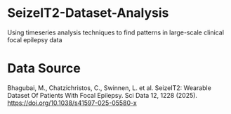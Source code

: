 # SeizeIT2-Dataset-Analysis
Using timeseries analysis techniques to find patterns in large-scale clinical focal epilepsy data

# Data Source
Bhagubai, M., Chatzichristos, C., Swinnen, L. et al. SeizeIT2: Wearable Dataset Of Patients With Focal Epilepsy. Sci Data 12, 1228 (2025). https://doi.org/10.1038/s41597-025-05580-x